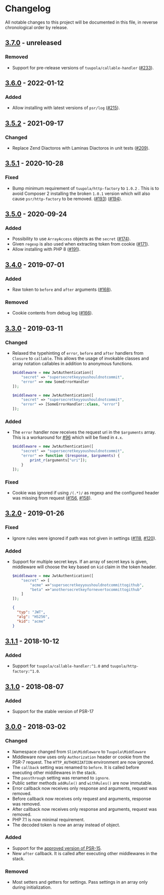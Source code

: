 # Changelog

All notable changes to this project will be documented in this file, in reverse chronological order by release.

## [3.7.0](https://github.com/tuupola/slim-jwt-auth/compare/3.6.0...3.x) - unreleased
### Removed
- Support for pre-release versions of `tuupola/callable-handler` ([#233](https://github.com/tuupola/slim-jwt-auth/pull/233)).


## [3.6.0](https://github.com/tuupola/slim-jwt-auth/compare/3.5.2...3.6.0) - 2022-01-12
### Added
- Allow installing with latest versions of `psr/log` ([#215](https://github.com/tuupola/slim-jwt-auth/pull/215)).

## [3.5.2](https://github.com/tuupola/slim-jwt-auth/compare/3.5.1...3.5.2) - 2021-09-17

### Changed
- Replace Zend Diactoros with Laminas Diactoros in unit tests ([#209](https://github.com/tuupola/slim-jwt-auth/pull/209)).


## [3.5.1](https://github.com/tuupola/slim-jwt-auth/compare/3.5.0...3.5.1) - 2020-10-28
### Fixed
- Bump minimum requirement of `tuupola/http-factory` to `1.0.2` . This is to avoid Composer 2 installing the broken `1.0.1` version which will also cause `psr/http-factory` to be removed. ([#193](https://github.com/tuupola/slim-jwt-auth/issues/193)) ([#194](https://github.com/tuupola/slim-jwt-auth/pull/194)).

## [3.5.0](https://github.com/tuupola/slim-jwt-auth/compare/3.4.0...3.5.0) - 2020-09-24
### Added
- Possibility to use `ArrayAccess` objects as the `secret` ([#174](https://github.com/tuupola/slim-jwt-auth/pull/174)).
- Given `regexp` is also used when extracting token from cookie ([#171](https://github.com/tuupola/slim-jwt-auth/pull/171)).
- Allow installing with PHP 8 ([#191](https://github.com/tuupola/slim-jwt-auth/pull/191)).

## [3.4.0](https://github.com/tuupola/slim-jwt-auth/compare/3.3.0...3.4.0) - 2019-07-01
### Added
- Raw token to `before` and `after` arguments ([#168](https://github.com/tuupola/slim-jwt-auth/pull/168)).

### Removed
- Cookie contents from debug log ([#166](https://github.com/tuupola/slim-jwt-auth/pull/166)).

## [3.3.0](https://github.com/tuupola/slim-jwt-auth/compare/3.2.0...3.3.0) - 2019-03-11
### Changed
- Relaxed the typehinting of `error`, `before` and `after` handlers from `Closure` to `callable`. This allows the usage of invokable classes and array notation callables in addition to anonymous functions.
  ```php
  $middleware = new JwtAuthentication([
      "secret" => "supersecretkeyyoushouldnotcommit",
      "error" => new SomeErrorHandler
  ]);

  $middleware = new JwtAuthentication([
      "secret" => "supersecretkeyyoushouldnotcommit",
      "error" => [SomeErrorHandler::class, "error"]
  ]);
  ```

### Added
- The `error` handler now receives the request uri in the `$arguments` array. This is a workaround for [#96](https://github.com/tuupola/slim-jwt-auth/issues/96) which will be fixed in `4.x`.
  ```php
  $middleware = new JwtAuthentication([
      "secret" => "supersecretkeyyoushouldnotcommit",
      "error" => function ($response, $arguments) {
          print_r(arguments["uri"]);
      }
  ]);
  ```

### Fixed
- Cookie was ignored if using `/(.*)/` as regexp and the configured header was missing from request ([#156](https://github.com/tuupola/slim-jwt-auth/pull/156), [#158](https://github.com/tuupola/slim-jwt-auth/pull/158)).

## [3.2.0](https://github.com/tuupola/slim-jwt-auth/compare/3.1.1...3.2.0) - 2019-01-26

### Fixed
- Ignore rules were ignored if path was not given in settings ([#118](https://github.com/tuupola/slim-jwt-auth/issues/118), [#120](https://github.com/tuupola/slim-jwt-auth/pull/120)).

### Added
- Support for multiple secret keys. If an array of secret keys is given, middleware will choose the key based on `kid` claim in the token header.
  ```php
  $middleware = new JwtAuthentication([
      "secret" => [
          "acme" =>"supersecretkeyyoushouldnotcommittogithub",
          "beta" =>"anothersecretkeyfornevertocommittogithub"
      ]
  ]);
  ```
  ```json
  {
    "typ": "JWT",
    "alg": "HS256",
    "kid": "acme"
  }
  ```

## [3.1.1](https://github.com/tuupola/slim-jwt-auth/compare/3.1.0...3.1.1) - 2018-10-12
### Added
- Support for `tuupola/callable-handler:^1.0` and `tuupola/http-factory:^1.0`.

## [3.1.0](https://github.com/tuupola/slim-jwt-auth/compare/3.0.0...3.1.0) - 2018-08-07
### Added
- Support for the stable version of PSR-17

## [3.0.0](https://github.com/tuupola/slim-jwt-auth/compare/2.3.3...3.0.0) - 2018-03-02

### Changed
- Namespace changed from `Slim\Middleware` to `Tuupola\Middleware`
- Middleware now uses only `Authorization` header or cookie from the PSR-7 request. The `HTTP_AUTHORIZATION` environment are now ignored.
- The `callback` setting was renamed to `before`. It is called before executing other middlewares in the stack.
- The `passthrough` setting was renamed to `ignore`.
- Public setter methods `addRule()` and `withRules()` are now immutable.
- Error callback now receives only response and arguments, request was removed.
- Before callback now receives only request and arguments, response was removed.
- After callback now receives only response and arguments, request was removed.
- PHP 7.1 is now minimal requirement.
- The decoded token is now an array instead of object.

### Added
- Support for the [approved version of PSR-15](https://github.com/php-fig/http-server-middleware).
- New `after` callback. It is called after executing other middlewares in the stack.

### Removed
- Most setters and getters for settings. Pass settings in an array only during initialization.
